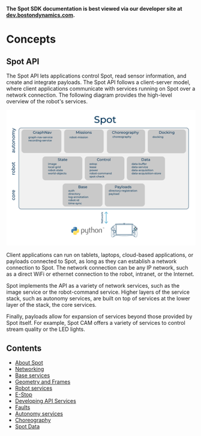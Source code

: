 <!--
Copyright (c) 2020 Boston Dynamics, Inc.  All rights reserved.

Downloading, reproducing, distributing or otherwise using the SDK Software
is subject to the terms and conditions of the Boston Dynamics Software
Development Kit License (20191101-BDSDK-SL).
-->

<p class="github-only">
<b>The Spot SDK documentation is best viewed via our developer site at <a href="https://dev.bostondynamics.com">dev.bostondynamics.com</a>. </b>
</p>

# Concepts

## Spot API

The Spot API lets applications control Spot, read sensor information, and create and integrate payloads. The Spot API follows a client-server model, where client applications communicate with services running on Spot over a network connection. The following diagram provides the high-level overview of the robot's services.

![API Diagram](api_top_level.png)

Client applications can run on tablets, laptops, cloud-based applications, or payloads connected to Spot, as long as they can establish a network connection to Spot. The network connection can be any IP network, such as a direct WiFi or ethernet connection to the robot, intranet, or the Internet.

Spot implements the API as a variety of network services, such as the image service or the robot-command service. Higher layers of the service stack, such as autonomy services, are built on top of services at the lower layer of the stack, the core services.

Finally, payloads allow for expansion of services beyond those provided by Spot itself. For example, Spot CAM offers a variety of services to control stream quality or the LED lights.

## Contents

* [About Spot](about_spot.md)
* [Networking](networking.md)
* [Base services](base_services.md)
* [Geometry and Frames](geometry_and_frames.md)
* [Robot services](robot_services.md)
* [E-Stop](estop_service.md)
* [Developing API Services](developing_api_services.md)
* [Faults](faults.md)
* [Autonomy services](autonomy/README.md)
* [Choreography](choreography/README.md)
* [Spot Data](data.md)
